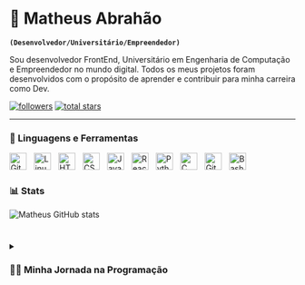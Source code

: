 # 👾 Matheus Abrahão

**`(Desenvolvedor/Universitário/Empreendedor)`**

Sou desenvolvedor FrontEnd, Universitário em Engenharia de Computação e Empreendedor no mundo digital. Todos os meus projetos foram desenvolvidos com o propósito de aprender e contribuir para minha carreira como Dev.

   <p align="left">
      <a href="https://github.com/mamalvares?tab=followers">
         <img alt="followers" title="Follow me on Github" src="https://custom-icon-badges.demolab.com/github/followers/mamalvares?color=236ad3&labelColor=1155ba&style=for-the-badge&logo=person-add&label=Follow&logoColor=white"/></a>
      <a href="https://github.com/ForrestKnight?tab=repositories&sort=stargazers">
         <img alt="total stars" title="Total stars on GitHub" src="https://custom-icon-badges.demolab.com/github/stars/mamalvares?color=55960c&style=for-the-badge&labelColor=488207&logo=star"/></a>
   </p>

---

### 🧰 Linguagens e Ferramentas

<img align="left" alt="Git" width="30px" style="padding-right:10px;" src="https://cdn.jsdelivr.net/gh/devicons/devicon/icons/git/git-original.svg" />
<img align="left" alt="Linux" width="30px" style="padding-right:10px;" src="https://cdn.jsdelivr.net/gh/devicons/devicon/icons/linux/linux-original.svg" />
<img align="left" alt="HTML" width="30px" style="padding-right:10px;" src="https://cdn.jsdelivr.net/gh/devicons/devicon/icons/html5/html5-plain.svg" />
<img align="left" alt="CSS" width="30px" style="padding-right:10px;" src="https://cdn.jsdelivr.net/gh/devicons/devicon/icons/css3/css3-plain.svg" />
<img align="left" alt="JavaScript" width="30px" style="padding-right:10px;" src="https://cdn.jsdelivr.net/gh/devicons/devicon/icons/javascript/javascript-plain.svg" />
<img align="left" alt="React" width="30px" style="padding-right:10px;" src="https://cdn.jsdelivr.net/gh/devicons/devicon/icons/react/react-original.svg" />
<img align="left" alt="Python" width="30px" style="padding-right:10px;" src="https://cdn.jsdelivr.net/gh/devicons/devicon/icons/python/python-plain.svg" />
<img align="left" alt="C" width="30px" style="padding-right:10px;" src="https://cdn.jsdelivr.net/gh/devicons/devicon/icons/c/c-line.svg" />
<img align="left" alt="GitHub" width="30px" style="padding-right:10px;" src="https://cdn.jsdelivr.net/gh/devicons/devicon/icons/github/github-original.svg" />
<img align="left" alt="Bash" width="30px" style="padding-right:10px;" src="https://cdn.jsdelivr.net/gh/devicons/devicon/icons/bash/bash-original.svg" />
<br />

#

### 📊 Stats

![Matheus GitHub stats](https://github-readme-stats.vercel.app/api?username=mamalvares&show_icons=true&theme=gruvbox)

<!-- ![GitHub Streak](https://streak-stats.demolab.com?user=mamalvares&theme=gruvbox&border_radius=4.5) -->

#

<details>
 <summary><h3>👨‍💻 Minha Jornada na Programação</h3></summary>
   Desde jovem, sempre fui apaixonado por tecnologia e jogos de computador. Quando eu tinha 14 anos, tive a oportunidade de conhecer esse "mundo", foi justamente quando comecei a programar. Meu primeiro contato com uma linha de código foi quando tive a ideia de alterar arquivos dentro de um jogo de PC utilizando a linguagem C++, porém foi aí que percebi que BackEnd não era minha área, e sim o FrontEnd mais especificamente para Web.
   Mas eu não me contentava apenas com software, aos 15 anos, decidi montar meu próprio PC Gamer. Foi um desafio incrível, que me permitiu aprender ainda mais sobre tecnologia e como os componentes de hardware funcionam juntos. Depois de um tempo eu já estava montando e fazendo reparos nos computadores de meus amigos/conhecidos.
   Com o passar dos anos, meus conhecimentos e habilidades em programação evoluíram, e eu já tive a oportunidade de realizar projetos freelancer de website para empresas pertencentes à conhecidos/amigos. Cada projeto era uma nova oportunidade para aprender e aprimorar minhas habilidades, e eu me orgulho de ter contribuído para o sucesso de cada uma dessas empresas.
   Hoje, continuo a evoluir como programador e estou sempre procurando por novos desafios e oportunidades de aprendizado. Acredito que a paixão pela tecnologia e a determinação de sempre melhorar é a chave para o sucesso nesta indústria em constante evolução.
